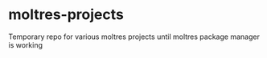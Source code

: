 # moltres-projects
Temporary repo for various moltres projects until moltres package manager is working
